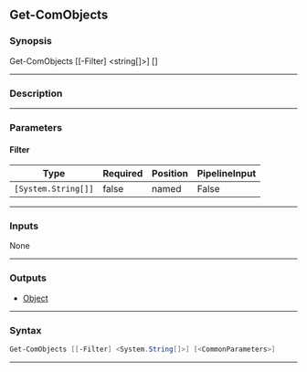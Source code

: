 Get-ComObjects
--------------
### Synopsis
Get-ComObjects [[-Filter] <string[]>] [<CommonParameters>]

---
### Description



---
### Parameters
#### **Filter**





|Type               |Required|Position|PipelineInput|
|-------------------|--------|--------|-------------|
|`[System.String[]]`|false   |named   |False        |



---
### Inputs
None

---
### Outputs
* [Object](https://learn.microsoft.com/en-us/dotnet/api/System.Object)




---
### Syntax
```PowerShell
Get-ComObjects [[-Filter] <System.String[]>] [<CommonParameters>]
```
---
